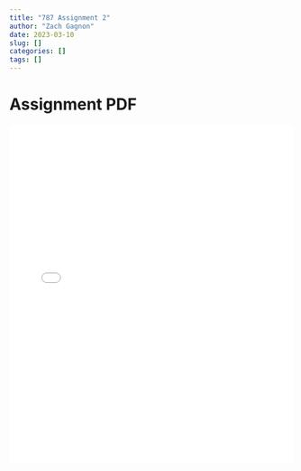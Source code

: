 ```yaml
---
title: "787 Assignment 2"
author: "Zach Gagnon"
date: 2023-03-10
slug: []
categories: []
tags: []
---
```


# Assignment PDF

<embed src="/pdfs/Stat787---Assignment-2.pdf" type="application/pdf" width="100%" height="600px" >